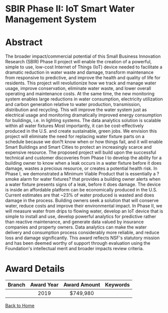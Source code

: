 
SBIR Phase II: IoT Smart Water Management System
================================================

# Abstract


The broader impact/commercial potential of this Small Business Innovation Research (SBIR) Phase II project will enable the creation of a powerful, simple to use, low-cost Internet of Things (IoT) device needed to facilitate a dramatic reduction in water waste and damage, transform maintenance from responsive to predictive, and improve the health and quality of life for residents. This project will revolutionize how we track and manage water usage, improve conservation, eliminate water waste, and lower overall operating and maintenance costs. At the same time, the new monitoring system enables large reductions in water consumption, electricity utilization and carbon generation relative to water production, transmission, distribution and recycling. This will improve the water system just as electrical usage and monitoring dramatically improved energy consumption for buildings, i.e. in lighting systems. The data analytics solution is scalable within all water fixtures Most importantly, it can be cost-effectively produced in the U.S. and create sustainable, green jobs. We envision this project will eliminate the need for replacing water fixture parts on a schedule because we don?t know when or how things fail, and it will enable Smart Buildings and Smart Cities to protect an increasingly scarce and expensive resource. The proposed project will build upon the successful technical and customer discoveries from Phase I to develop the ability for a building owner to know when a leak occurs in a water fixture before it does damage, wastes a precious resource, or creates a potential health risk. In Phase I, we demonstrated a Minimum Viable Product that is essentially a ?smoke alarm for water fixtures? that provides a building owner alerts when a water fixture presents signs of a leak, before it does damage. The device is inside an affordable platform can be economically produced in the U.S. Current estimates are that ~23% of water produced is wasted and does damage in the process. Building owners seek a solution that will conserve water, reduce costs and improve their environmental impact. In Phase II, we will measure water from drips to flowing water, develop an IoT device that is simple to install and use, develop powerful analytics for predictive rather than reactive maintenance, and generate data valued by insurance companies and property owners. Data analytics can make the water delivery and consumption process considerably more reliable, and reduce loss and damage significantly. This award reflects NSF's statutory mission and has been deemed worthy of support through evaluation using the Foundation's intellectual merit and broader impacts review criteria.  

# Award Details

|Branch|Award Year|Award Amount|Keywords|
| :---: | :---: | :---: | :---: |
||2019|$749,980||
  
  


[Back to Home](https://github.com/chrischow/dod_sbir_awards/JT/#420)